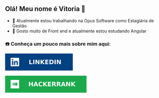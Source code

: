 ## Olá! Meu nome é Vitoria 👋

- 🔭 Atualmente estou trabalhando na Opus Software como Estagiária de Gestão
- 🌱 Gosto muito de Front end e atualmente estou estudando Angular


### :phone: Conheça um pouco mais sobre mim aqui: 

<!-- The link we want our bower bird to point to -->
[1]: www.linkedin.com/in/vitoria-rodrigues
<!-- The image url we want to use for our img tag source -->
[2]: https://github.com/purpleviv/purpleviv/blob/main/LINKEDIN-004182.svg
[![Linkedin logo][2]][1]

[3]: https://www.hackerrank.com/airotiv?h_r=internal-search&hr_r=1

[4]: https://github.com/purpleviv/purpleviv/blob/main/hackerrank-1BA94C.svg
[![Hackerrank logo][4]][3]

<!-- ![LinkedIn](https://img.shields.io/badge/LINKEDIN-004182?style=for-the-badge&logo=LinkedIn&logoColor=white) -->
<!--
**purpleviv/purpleviv** is a ✨ _special_ ✨ repository because its `README.md` (this file) appears on your GitHub profile.

Here are some ideas to get you started:

- 🔭 I’m currently working on ...
- 🌱 I’m currently learning ...
- 👯 I’m looking to collaborate on ...
- 🤔 I’m looking for help with ...
- 💬 Ask me about ...
- 📫 How to reach me: ...
- 😄 Pronouns: ...
- ⚡ Fun fact: ...
-->
